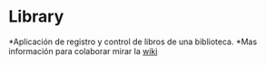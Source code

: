 # Library
*Aplicación de registro y control de libros de una biblioteca. 
*Mas información para colaborar mirar la [wiki](https://github.com/nyarthot/Library/wiki)
